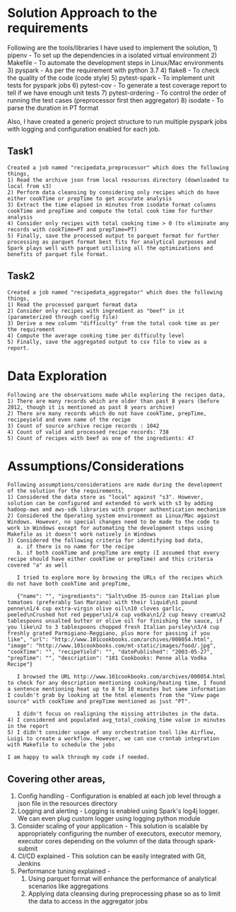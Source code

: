 # Solution Approach to the requirements
  Following are the tools/libraries I have used to implement the solution,
	1) pipenv - To set up the dependencies in a isolated virtual environment
	2) Makefile - To automate the development steps in Linux/Mac environments
	3) pyspark - As per the requirement with python 3.7
	4) flake8 - To check the quality of the code (code style)
	5) pytest-spark - To implement unit tests for pyspark jobs
	6) pytest-cov - To generate a test coverage report to tell if we have enough unit tests
	7) pytest-ordering - To control the order of running the test cases (preprocessor first then aggregator)
	8) isodate - To parse the duration in PT format
	
  Also, I have created a generic project structure to run multiple pyspark jobs with logging and configuration enabled for each job.
	
  ## Task1
	Created a job named "recipedata_preprocessor" which does the following things,
	1) Read the archive json from local resources directory (downloaded to local from s3)
	2) Perform data cleansing by considering only recipes which do have either cookTime or prepTime to get accurate analysis
	3) Extract the time elapsed in minutes from isodate format columns cookTime and prepTime and compute the total cook time for further analysis
	4) Consider only recipes with total cooking time > 0 (to eliminate any records with cookTime=PT and prepTime=PT)
	5) Finally, save the processed output to parquet format for further processing as parquet format best fits for analytical purposes and Spark plays well with parquet utilising all the optimizations and benefits of parquet file format.
	
  ## Task2
	Created a job named "recipedata_aggregator" which does the following things,
	1) Read the processed parquet format data
	2) Consider only recipes with ingredient as "beef" in it (parameterized through config file)
	3) Derive a new column "difficulty" from the total cook time as per the requirement
	4) Compute the average cooking time per difficulty level
	5) Finally, save the aggregated output to csv file to view as a report.


# Data Exploration
	Following are the observations made while exploring the recipes data,
	1) There are many records which are older than past 8 years (before 2012, though it is mentioned as past 8 years archive)
	2) There are many records which do not have cookTime, prepTime, recipeyield and even name of the recipe
	3) Count of source archive recipe records : 1042
	4) Count of valid and processed recipe records: 738
	5) Count of recipes with beef as one of the ingredients: 47
	

# Assumptions/Considerations
	Following assumptions/considerations are made during the development of the solution for the requirements,
	1) Considered the data store as "local" against "s3". However, solution can be configured and extended to work with s3 by adding hadoop-aws and aws-sdk libraries with proper authentication mechanism
	2) Considered the Operating system environment as Linux/Mac against Windows. However, no special changes need to be made to the code to work in Windows except for automating the development steps using Makefile as it doesn't work natively in Windows
	3) Considered the following criteria for identifying bad data,
	   a. if there is no name for the recipe
	   b. if both cookTime and prepTime are empty (I assumed that every recipe should have either cookTime or prepTime) and this criteria covered "a" as well
	   
	   I tried to explore more by browsing the URLs of the recipes which do not have both cookTime and prepTime,
	   
	   {"name": "", "ingredients": "Salt\nOne 35-ounce can Italian plum tomatoes (preferably San Marzano) with their liquid\n1 pound penne\n1/4 cup extra-virgin olive oil\n10 cloves garlic, peeled\nCrushed hot red pepper\n1/4 cup vodka\n1/2 cup heavy cream\n2 tablespoons unsalted butter or olive oil for finishing the sauce, if you like\n2 to 3 tablespoons chopped fresh Italian parsley\n3/4 cup freshly grated Parmigiano-Reggiano, plus more for passing if you like", "url": "http://www.101cookbooks.com/archives/000054.html", "image": "http://www.101cookbooks.com/mt-static/images/food/.jpg", "cookTime": "", "recipeYield": "", "datePublished": "2003-05-27", "prepTime": "", "description": "101 Cookbooks: Penne alla Vodka Recipe"}
	   
	   I browsed the URL http://www.101cookbooks.com/archives/000054.html to check for any description mentioning cooking/heating time, I found a sentence mentioning heat up to 8 to 10 minutes but same information I couldn't grab by looking at the html elements from the "View page source" with cookTime and prepTime mentioned as just "PT".
	   
	   I didn't focus on realigning the missing attributes in the data.
	4) I considered and populated avg_total_cooking_time value in minutes in the report
	5) I didn't consider usage of any orchestration tool like Airflow, Luigi to create a workflow. However, we can use crontab integration with Makefile to schedule the jobs
	
	I am happy to walk through my code if needed.
	
## Covering other areas,
  1) Config handling - Configuration is enabled at each job level through a json file in the resources directory
  2) Logging and alerting - Logging is enabled using Spark's log4j logger. We can even plug custom logger using logging python module
  3) Consider scaling of your application - This solution is scalable by appropriately configuring the number of executors, executor memory, executor cores depending on the volumn of the data through spark-submit
  4) CI/CD explained - This solution can be easily integrated with Git, Jenkins
  5) Performance tuning explained - 
     1) Using parquet format will enhance the performance of analytical scenarios like aggregations
	 2) Applying data cleansing during preprocessing phase so as to limit the data to access in the aggregator jobs
	
